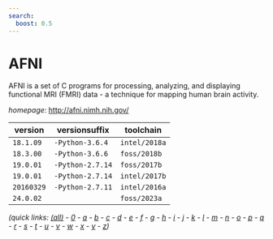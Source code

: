 ```yaml
---
search:
  boost: 0.5
---
```

# AFNI

AFNI is a set of C programs for processing, analyzing, and displaying functional MRI (FMRI) data -  a technique for mapping human brain activity.

*homepage*: <http://afni.nimh.nih.gov/>

version | versionsuffix | toolchain
--------|---------------|----------
``18.1.09`` | ``-Python-3.6.4`` | ``intel/2018a``
``18.3.00`` | ``-Python-3.6.6`` | ``foss/2018b``
``19.0.01`` | ``-Python-2.7.14`` | ``foss/2017b``
``19.0.01`` | ``-Python-2.7.14`` | ``intel/2017b``
``20160329`` | ``-Python-2.7.11`` | ``intel/2016a``
``24.0.02`` |  | ``foss/2023a``


*(quick links: [(all)](../index.md) - [0](../0/index.md) - [a](../a/index.md) - [b](../b/index.md) - [c](../c/index.md) - [d](../d/index.md) - [e](../e/index.md) - [f](../f/index.md) - [g](../g/index.md) - [h](../h/index.md) - [i](../i/index.md) - [j](../j/index.md) - [k](../k/index.md) - [l](../l/index.md) - [m](../m/index.md) - [n](../n/index.md) - [o](../o/index.md) - [p](../p/index.md) - [q](../q/index.md) - [r](../r/index.md) - [s](../s/index.md) - [t](../t/index.md) - [u](../u/index.md) - [v](../v/index.md) - [w](../w/index.md) - [x](../x/index.md) - [y](../y/index.md) - [z](../z/index.md))*

